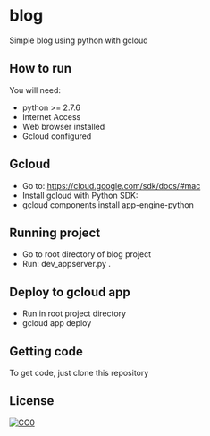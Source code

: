 # blog
Simple  blog using python with gcloud

## How to run ##

You will need:

- python >= 2.7.6
- Internet Access
- Web browser installed
- Gcloud configured

## Gcloud

- Go to: https://cloud.google.com/sdk/docs/#mac
- Install gcloud with Python SDK:
- gcloud components install app-engine-python

## Running project

- Go to root directory of blog project
- Run: dev_appserver.py .

## Deploy to gcloud app

- Run in root project directory
- gcloud app deploy

## Getting code ##

To get code, just clone this repository

## License

[![CC0](https://licensebuttons.net/p/zero/1.0/88x31.png)](https://creativecommons.org/publicdomain/zero/1.0/)